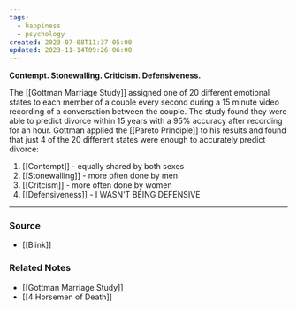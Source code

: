 ```yaml
---
tags:
  - happiness
  - psychology
created: 2023-07-08T11:37-05:00
updated: 2023-11-14T09:26-06:00
---
```

**Contempt. Stonewalling. Criticism. Defensiveness.**

The [[Gottman Marriage Study]] assigned one of 20 different emotional states to each member of a couple every second during a 15 minute video recording of a conversation between the couple. The study found they were able to predict divorce within 15 years with a 95% accuracy after recording for an hour. Gottman applied the [[Pareto Principle]] to his results and found that just 4 of the 20 different states were enough to accurately predict divorce:

1. [[Contempt]]  - equally shared by both sexes
2. [[Stonewalling]]  - more often done by men
3. [[Critcism]]  - more often done by women
4. [[Defensiveness]] - I WASN'T BEING DEFENSIVE

---

### Source
- [[Blink]]

### Related Notes
- [[Gottman Marriage Study]]
- [[4 Horsemen of Death]]